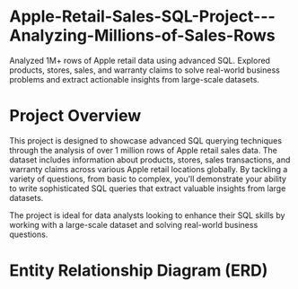 # Apple-Retail-Sales-SQL-Project---Analyzing-Millions-of-Sales-Rows
Analyzed 1M+ rows of Apple retail data using advanced SQL. Explored products, stores, sales, and warranty claims to solve real-world business problems and extract actionable insights from large-scale datasets.

# Project Overview

This project is designed to showcase advanced SQL querying techniques through the analysis of over 1 million rows of Apple retail sales data. The dataset includes information about products, stores, sales transactions, and warranty claims across various Apple retail locations globally. By tackling a variety of questions, from basic to complex, you'll demonstrate your ability to write sophisticated SQL queries that extract valuable insights from large datasets.

The project is ideal for data analysts looking to enhance their SQL skills by working with a large-scale dataset and solving real-world business questions.


# Entity Relationship Diagram (ERD)

